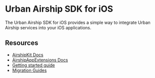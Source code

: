 # Urban Airship SDK for iOS

The Urban Airship SDK for iOS provides a simple way to integrate Urban Airship
services into your iOS applications.

## Resources

- [AirshipKit Docs](https://docs.urbanairship.com/reference/libraries/ios/latest/)
- [AirshipAppExtensions Docs](https://docs.urbanairship.com/reference/libraries/ios-extensions/latest/)
- [Getting started guide](https://docs.urbanairship.com/build/ios.html)
- [Migration Guides](Migration)
